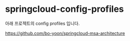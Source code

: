 # springcloud-config-profiles


아래 프로젝트의 config profiles 입니다.

https://github.com/bo-yoon/springcloud-msa-architecture
